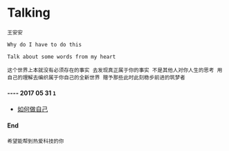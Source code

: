 # Talking

`王安安`

`Why do I have to do this`

`Talk about some words from my heart`


`这个世界上本就没有必须存在的事实 去发现真正属于你的事实 不是其他人对你人生的思考 用自己的理解去编织属于你自己的全新世界 赠予那些此时此刻稳步前进的筑梦者`

####  ---- 2017 05 31 `1`

* [如何做自己](https://github.com/antuotuto/talking/blob/master/2017%2005/2017%2005%2031.md)


#### End

`希望能帮到热爱科技的你`
